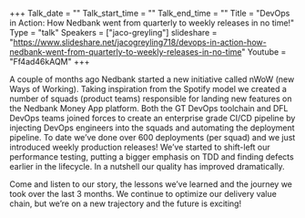 +++
Talk_date = ""
Talk_start_time = ""
Talk_end_time = ""
Title = "DevOps in Action: How Nedbank went from quarterly to weekly releases in no time!"
Type = "talk"
Speakers = ["jaco-greyling"]
slideshare = "https://www.slideshare.net/jacogreyling718/devops-in-action-how-nedbank-went-from-quarterly-to-weekly-releases-in-no-time"
Youtube = "Ff4ad46kAQM"
+++

A couple of months ago Nedbank started a new initiative called nWoW (new Ways of Working). Taking inspiration from the Spotify model we created a number of squads (product teams) responsible for landing new features on the Nedbank Money App platform. Both the GT DevOps toolchain and DFL DevOps teams joined forces to create an enterprise grade CI/CD pipeline by injecting DevOps engineers into the squads and automating the deployment pipeline. To date we’ve done over 600 deployments (per squad) and we just introduced weekly production releases! We’ve started to shift-left our performance testing, putting a bigger emphasis on TDD and finding defects earlier in the lifecycle. In a nutshell our quality has improved dramatically.

Come and listen to our story, the lessons we’ve learned and the journey we took over the last 3 months. We continue to optimize our delivery value chain, but we’re on a new trajectory and the future is exciting!
